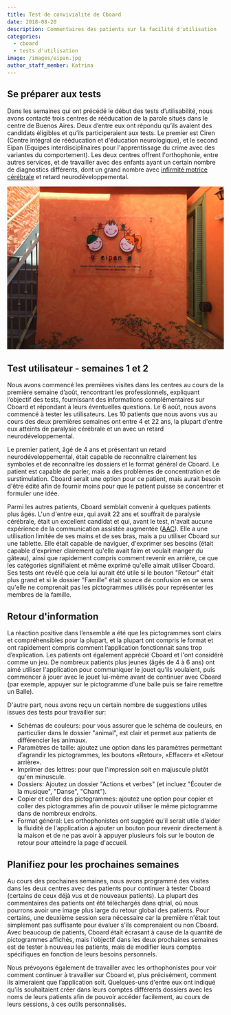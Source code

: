 ```yaml
---
title: Test de convivialité de Cboard
date: 2018-08-20
description: Commentaires des patients sur la facilité d'utilisation
categories:
  - cboard
  - tests d'utilisation
image: /images/eipan.jpg
author_staff_member: Katrina
---
```

## Se préparer aux tests

Dans les semaines qui ont précédé le début des tests d’utilisabilité, nous avons contacté trois centres de rééducation de la parole situés dans le centre de Buenos Aires. Deux d’entre eux ont répondu qu’ils avaient des candidats éligibles et qu’ils participeraient aux tests. Le premier est Ciren (Centre intégral de rééducation et d'éducation neurologique), et le second Eipan (Equipes interdisciplinaires pour l'apprentissage du crime avec des variantes du comportement). Les deux centres offrent l'orthophonie, entre autres services, et de travailler avec des enfants ayant un certain nombre de diagnostics différents, dont un grand nombre avec [infirmité motrice cérébrale](https://en.wikipedia.org/wiki/Cerebral_palsy) et retard neurodéveloppemental.

![Eipan](/images/eipan.jpg)

## Test utilisateur - semaines 1 et 2

Nous avons commencé les premières visites dans les centres au cours de la première semaine d’août, rencontrant les professionnels, expliquant l’objectif des tests, fournissant des informations complémentaires sur Cboard et répondant à leurs éventuelles questions. Le 6 août, nous avons commencé à tester les utilisateurs. Les 10 patients que nous avons vus au cours des deux premières semaines ont entre 4 et 22 ans, la plupart d'entre eux atteints de paralysie cérébrale et un avec un retard neurodéveloppemental.

Le premier patient, âgé de 4 ans et présentant un retard neurodéveloppemental, était capable de reconnaître clairement les symboles et de reconnaître les dossiers et le format général de Cboard. Le patient est capable de parler, mais a des problèmes de concentration et de surstimulation. Cboard serait une option pour ce patient, mais aurait besoin d'être édité afin de fournir moins pour que le patient puisse se concentrer et formuler une idée.

Parmi les autres patients, Cboard semblait convenir à quelques patients plus âgés. L'un d'entre eux, qui avait 22 ans et souffrait de paralysie cérébrale, était un excellent candidat et qui, avant le test, n'avait aucune expérience de la communication assistée augmentée ([AAC](https://en.wikipedia.org/wiki/Augmentative_and_alternative_communication)). Elle a une utilisation limitée de ses mains et de ses bras, mais a pu utiliser Cboard sur une tablette. Elle était capable de naviguer, d'exprimer ses besoins (était capable d'exprimer clairement qu'elle avait faim et voulait manger du gâteau), ainsi que rapidement compris comment revenir en arrière, ce que les catégories signifiaient et même exprimé qu'elle aimait utiliser Cboard. Ses tests ont révélé que cela lui aurait été utile si le bouton "Retour" était plus grand et si le dossier "Famille" était source de confusion en ce sens qu'elle ne comprenait pas les pictogrammes utilisés pour représenter les membres de la famille.

## Retour d'information

La réaction positive dans l’ensemble a été que les pictogrammes sont clairs et compréhensibles pour la plupart, et la plupart ont compris le format et ont rapidement compris comment l’application fonctionnait sans trop d’explication. Les patients ont également apprécié Cboard et l'ont considéré comme un jeu. De nombreux patients plus jeunes (âgés de 4 à 6 ans) ont aimé utiliser l'application pour communiquer le jouet qu'ils voulaient, puis commencer à jouer avec le jouet lui-même avant de continuer avec Cboard (par exemple, appuyer sur le pictogramme d'une balle puis se faire remettre un Balle).

D'autre part, nous avons reçu un certain nombre de suggestions utiles issues des tests pour travailler sur:

- Schémas de couleurs: pour vous assurer que le schéma de couleurs, en particulier dans le dossier "animal", est clair et permet aux patients de différencier les animaux.
- Paramètres de taille: ajoutez une option dans les paramètres permettant d’agrandir les pictogrammes, les boutons «Retour», «Effacer» et «Retour arrière».
- Imprimer des lettres: pour que l'impression soit en majuscule plutôt qu'en minuscule.
- Dossiers: Ajoutez un dossier "Actions et verbes" (et incluez "Écouter de la musique", "Danse", "Chant").
- Copier et coller des pictogrammes: ajoutez une option pour copier et coller des pictogrammes afin de pouvoir utiliser le même pictogramme dans de nombreux endroits.
- Format général: Les orthophonistes ont suggéré qu'il serait utile d'aider la fluidité de l'application à ajouter un bouton pour revenir directement à la maison et de ne pas avoir à appuyer plusieurs fois sur le bouton de retour pour atteindre la page d'accueil.

## Planifiez pour les prochaines semaines

Au cours des prochaines semaines, nous avons programmé des visites dans les deux centres avec des patients pour continuer à tester Cboard (certains de ceux déjà vus et de nouveaux patients). La plupart des commentaires des patients ont été téléchargés dans qtrial, où nous pourrons avoir une image plus large du retour global des patients. Pour certains, une deuxième session sera nécessaire car la première n'était tout simplement pas suffisante pour évaluer s'ils comprenaient ou non Cboard. Avec beaucoup de patients, Cboard était écrasant à cause de la quantité de pictogrammes affichés, mais l'objectif dans les deux prochaines semaines est de tester à nouveau les patients, mais de modifier leurs comptes spécifiques en fonction de leurs besoins personnels.

Nous prévoyons également de travailler avec les orthophonistes pour voir comment continuer à travailler sur Cboard et, plus précisément, comment ils aimeraient que l’application soit. Quelques-uns d'entre eux ont indiqué qu'ils souhaitaient créer dans leurs comptes différents dossiers avec les noms de leurs patients afin de pouvoir accéder facilement, au cours de leurs sessions, à ces outils personnalisés.